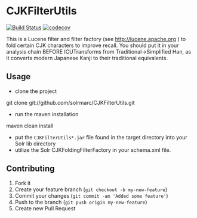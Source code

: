 # CJKFilterUtils

[![Build Status](https://travis-ci.org/sul-dlss/CJKFilterUtils.svg?branch=master)](https://travis-ci.org/sul-dlss/CJKFilterUtils) [![codecov](https://codecov.io/gh/sul-dlss/CJKFilterUtils/branch/master/graph/badge.svg)](https://codecov.io/gh/sul-dlss/CJKFilterUtils)


This is a Lucene filter and filter factory (see http://lucene.apache.org )
to fold certain CJK characters to improve recall.  You should put it in your
analysis chain BEFORE ICUTransforms from Traditional->Simplified Han, as it
converts modern Japanese Kanji to their traditional equivalents.

## Usage

- clone the project

 git clone git://github.com/solrmarc/CJKFilterUtils.git

- run the maven installation

 maven clean install

- put the `CJKFilterUtils*.jar` file found in the target directory into your Solr lib directory
- utilize the Solr CJKFoldingFilterFactory in your schema.xml file.

 <fieldType name="text_cjk" class="solr.TextField" positionIncrementGap="10000" autoGeneratePhraseQueries="false">
   <analyzer>
     <tokenizer class="solr.ICUTokenizerFactory" />
     <filter class="solr.CJKWidthFilterFactory"/>
     <filter class="edu.stanford.lucene.analysis.CJKFoldingFilterFactory"/>
     <filter class="solr.ICUTransformFilterFactory" id="Traditional-Simplified"/>
     <filter class="solr.ICUTransformFilterFactory" id="Katakana-Hiragana"/>
     <filter class="solr.ICUFoldingFilterFactory"/>
     <filter class="solr.CJKBigramFilterFactory" han="true" hiragana="true" katakana="true" hangul="true" outputUnigrams="true" />
   </analyzer>
 </fieldType>

## Contributing

1. Fork it
2. Create your feature branch (`git checkout -b my-new-feature`)
3. Commit your changes (`git commit -am 'Added some feature'`)
4. Push to the branch (`git push origin my-new-feature`)
5. Create new Pull Request
